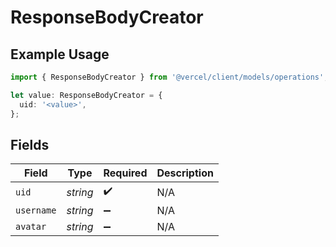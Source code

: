 # ResponseBodyCreator

## Example Usage

```typescript
import { ResponseBodyCreator } from '@vercel/client/models/operations';

let value: ResponseBodyCreator = {
  uid: '<value>',
};
```

## Fields

| Field      | Type     | Required           | Description |
| ---------- | -------- | ------------------ | ----------- |
| `uid`      | _string_ | :heavy_check_mark: | N/A         |
| `username` | _string_ | :heavy_minus_sign: | N/A         |
| `avatar`   | _string_ | :heavy_minus_sign: | N/A         |
